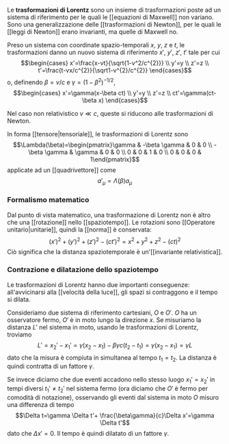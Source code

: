 Le **trasformazioni di Lorentz** sono un insieme di trasformazioni poste ad un sistema di riferimento per le quali le [[equazioni di Maxwell]] non variano. Sono una generalizzazione delle [[trasformazioni di Newton]], per le quali le [[leggi di Newton]] erano invarianti, ma quelle di Maxwell no.

Preso un sistema con coordinate spazio-temporali $x$, $y$, $z$ e $t$, le trasformazioni danno un nuovo sistema di riferimento $x'$, $y'$, $z'$, $t'$ tale per cui
$$\begin{cases}
x'=\frac{x-vt}{\sqrt{1-v^2/c^{2}}} \\
y'=y \\
z'=z \\
t'=\frac{t-vx/c^{2}}{\sqrt1-v^{2}/c^{2}}
\end{cases}$$
o, definendo $\beta=v/c$ e $\gamma=(1-\beta^{2})^{-1/2}$,
$$\begin{cases}
x'=\gamma(x-\beta ct) \\
y'=y \\
z'=z \\
ct'=\gamma(ct-\beta x)
\end{cases}$$

Nel caso non relativistico $v\ll c$, queste si riducono alle trasformazioni di Newton.

In forma [[tensore|tensoriale]], le trasformazioni di Lorentz sono
$$\Lambda(\beta)=\begin{pmatrix}\gamma & -\beta \gamma & 0 & 0 \\ -\beta \gamma & \gamma & 0 & 0 \\ 0 & 0 & 1 & 0 \\ 0 & 0 & 0 & 1\end{pmatrix}$$
applicate ad un [[quadrivettore]] come
$$a'_{\mu}=\Lambda(\beta)a_{\mu}$$
### Formalismo matematico
Dal punto di vista matematico, una trasformazione di Lorentz non è altro che una [[rotazione]] nello [[spaziotempo]]. Le rotazioni sono [[Operatore unitario|unitarie]], quindi la [[norma]] è conservata:
$$(x')^{2}+(y')^{2}+(z')^{2}-(ct')^{2}=x^{2}+y^{2}+z^{2}-(ct)^{2}$$
Ciò significa che la distanza spaziotemporale è un'[[invariante relativistica]].
### Contrazione e dilatazione dello spaziotempo
Le trasformazioni di Lorentz hanno due importanti conseguenze: all'avvicinarsi alla [[velocità della luce]], gli spazi si contraggono e il tempo si dilata.

Consideriamo due sistema di riferimento cartesiani, $O$ e $O'$. $O$ ha un osservatore fermo, $O'$ è in moto lungo la direzione $x$. Se misuriamo la distanza $L'$ nel sistema in moto, usando le trasformazioni di Lorentz, troviamo
$$L'=x_{2}'-x_{1}'=\gamma(x_{2}-x_{1})-\beta\gamma c(t_{2}-t_{1})=\gamma(x_{2}-x_{1})=\gamma L$$
dato che la misura è compiuta in simultanea al tempo $t_{1}=t_{2}$. La distanza è quindi contratta di un fattore $\gamma$.

Se invece diciamo che due eventi accadono nello stesso luogo $x_{1}'=x_{2}'$ in tempi diversi $t_{1}'\neq t_{2}'$ nel sistema fermo (ora diciamo che $O'$ è fermo per comodità di notazione), osservando gli eventi dal sistema in moto $O$ misuro una differenza di tempo
$$\Delta t=\gamma \Delta t'+ \frac{\beta\gamma}{c}\Delta x'=\gamma \Delta t'$$
dato che $\Delta x'=0$. Il tempo è quindi dilatato di un fattore $\gamma$.
